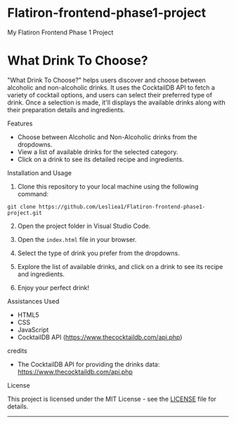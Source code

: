 # Flatiron-frontend-phase1-project
My Flatiron Frontend Phase 1 Project

# What Drink To Choose?

"What Drink To Choose?" helps users discover and choose between alcoholic and non-alcoholic drinks. It uses the CocktailDB API to fetch a variety of cocktail options, and users can select their preferred type of drink. Once a selection is made, it'll displays the available drinks along with their preparation details and ingredients.

Features

- Choose between Alcoholic and Non-Alcoholic drinks from the dropdowns.
- View a list of available drinks for the selected category.
- Click on a drink to see its detailed recipe and ingredients.

Installation and Usage

1. Clone this repository to your local machine using the following command:

```
git clone https://github.com/Lesliea1/Flatiron-frontend-phase1-project.git
```

2. Open the project folder in Visual Studio Code.

3. Open the `index.html` file in your browser.

4. Select the type of drink you prefer from the dropdowns.

5. Explore the list of available drinks, and click on a drink to see its recipe and ingredients.

6. Enjoy  your perfect drink!

Assistances Used

- HTML5
- CSS
- JavaScript 
- CocktailDB API (https://www.thecocktaildb.com/api.php)

credits

- The CocktailDB API for providing the drinks data: https://www.thecocktaildb.com/api.php

License

This project is licensed under the MIT License - see the [LICENSE](LICENSE) file for details.

---
